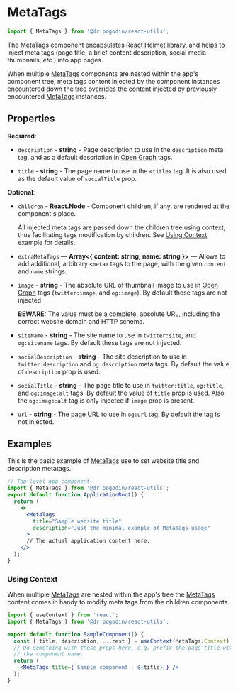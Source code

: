 # MetaTags
```js
import { MetaTags } from '@dr.pogodin/react-utils';
```
The [MetaTags] component encapsulates [React Helmet] library, and helps
to inject meta tags (page title, a brief content description, social media
thumbnails, _etc._) into app pages.

When multiple [MetaTags] components are nested within the app's component tree,
meta tags content injected by the component instances encountered down the tree
overrides the content injected by previously encountered [MetaTags] instances.

## Properties

**Required**:

- `description` - **string** - Page description to use in the `description` meta
  tag, and as a default description in [Open Graph] tags.

- `title` - **string** - The page name to use in the `<title>` tag.
  It is also used as the default value of `socialTitle` prop.

**Optional**:

- `children` - **React.Node** - Component children, if any, are rendered at
  the component's place.
  
  All injected meta tags are passed down the children tree using context, thus
  facilitating tags modification by children. See [Using Context] example for
  details.

- `extraMetaTags` &mdash; **Array&lt;\{ content: string; name: string \}&gt;**
  &mdash; Allows to add additional, arbitrary `<meta>` tags to the page, with
  the given `content` and `name` strings.

- `image` - **string** - The absolute URL of thumbnail image to use in
  [Open Graph] tags (`twitter:image`, and `og:image`). By default these tags
  are not injected.

  **BEWARE:** The value must be a complete, absolute URL, including the correct
  website domain and HTTP schema.

- `siteName` - **string** - The site name to use in `twitter:site`,
  and `og:sitename` tags. By default these tags are not injected.

- `socialDescription` - **string** - The site description to use in
  `twitter:description` and `og:description` meta tags. By default the value of
  `description` prop is used.

- `socialTitle` - **string** - The page title to use in `twitter:title`,
  `og:title`, and `og:image:alt` tags. By default the value of `title` prop
  is used. Also the `og:image:alt` tag is only injected if `image` prop
  is present.

- `url` - **string** - The page URL to use in `og:url` tag. By default the tag
  is not injected.

## Examples

This is the basic example of [MetaTags] use to set website title and
description metatags.

```jsx
// Top-level app component.
import { MetaTags } from '@dr.pogodin/react-utils';
export default function ApplicationRoot() {
  return (
    <>
      <MetaTags
        title="Sample website title"
        description="Just the minimal example of MetaTags usage"
      >
      // The actual application content here.
    </>
  );
}
```

### Using Context

When multiple [MetaTags] are nested within the app's tree the [MetaTags] content
comes in handy to modify meta tags from the children components.

```jsx
import { useContext } from 'react';
import { MetaTags } from '@dr.pogodin/react-utils';

export default function SampleComponent() {
  const { title, description, ...rest } = useContext(MetaTags.Context);
  // Do something with these props here, e.g. prefix the page title with
  // the component name:
  return (
    <MetaTags title={`Sample component - ${title}`} />
  );
}
```

[MetaTags]: /docs/api/components/metatags
[Open Graph]: https://ogp.me/
[React Helmet]: https://www.npmjs.com/package/react-helmet
[Using Context]: #using-context
